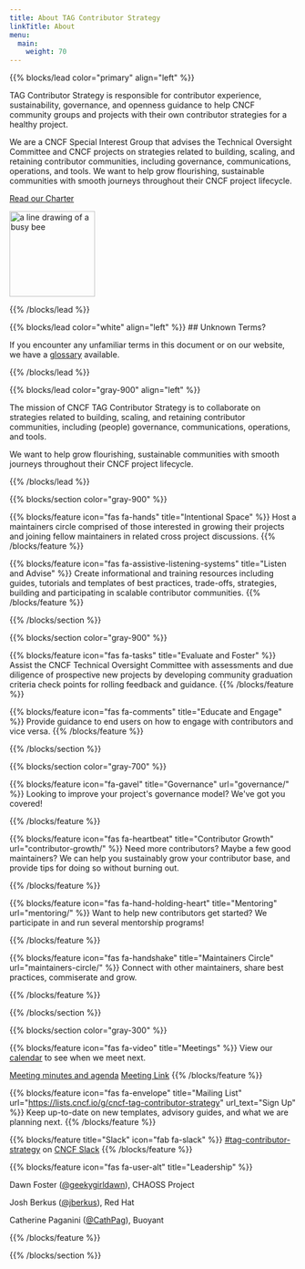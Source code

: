 ```yaml
---
title: About TAG Contributor Strategy
linkTitle: About
menu:
  main:
    weight: 70
---
```


{{% blocks/lead color="primary" align="left" %}}

TAG Contributor Strategy is responsible for contributor experience,
sustainability, governance, and openness guidance to help CNCF community groups
and projects with their own contributor strategies for a healthy project.

We are a CNCF Special Interest Group that advises the Technical Oversight
Committee and CNCF projects on strategies related to building, scaling, and
retaining contributor communities, including governance, communications,
operations, and tools. We want to help grow flourishing, sustainable communities
with smooth journeys throughout their CNCF project lifecycle.

[Read our Charter](/about/charter/)

<img src="/images/tag-contributor-strategy-icon-color.png"
	alt="a line drawing of a busy bee" style="width: 150px">

{{% /blocks/lead %}}

<div class="section-group">
{{% blocks/lead color="white" align="left" %}}
## Unknown Terms?

If you encounter any unfamiliar terms in this document or on our website, we have a [glossary](/resources/glossary)
available.

{{% /blocks/lead %}}
</div>

<div class="section-group">

{{% blocks/lead color="gray-900" align="left" %}}

The mission of CNCF TAG Contributor Strategy is to collaborate on strategies
related to building, scaling, and retaining contributor communities, including
(people) governance, communications, operations, and tools.

We want to help grow flourishing, sustainable communities with smooth journeys
throughout their CNCF
project lifecycle.

{{% /blocks/lead %}}

</div>

<div class="section-group">

{{% blocks/section color="gray-900" %}}

{{% blocks/feature icon="fas fa-hands" title="Intentional Space" %}}
Host a maintainers circle comprised of those interested in growing their projects
and joining fellow maintainers in related cross project discussions.
{{% /blocks/feature %}}

{{% blocks/feature icon="fas fa-assistive-listening-systems" title="Listen and Advise" %}}
Create informational and training resources including guides, tutorials and
templates of best practices, trade-offs, strategies, building and participating
in scalable contributor communities.
{{% /blocks/feature %}}

{{% /blocks/section %}}

{{% blocks/section color="gray-900" %}}

{{% blocks/feature icon="fas fa-tasks" title="Evaluate and Foster" %}}
Assist the CNCF Technical Oversight Committee with assessments and due diligence
of prospective new projects by developing community graduation criteria check
points for rolling feedback and guidance.
{{% /blocks/feature %}}

{{% blocks/feature icon="fas fa-comments" title="Educate and Engage" %}}
Provide guidance to end users on how to engage with contributors and vice
versa.
{{% /blocks/feature %}}

{{% /blocks/section %}}
</div>

<div class="section-group">

{{% blocks/section color="gray-700" %}}

{{% blocks/feature icon="fa-gavel" title="Governance" url="governance/" %}}
Looking to improve your project's governance model? We've got you covered!

{{% /blocks/feature %}}

{{% blocks/feature icon="fas fa-heartbeat" title="Contributor Growth"
url="contributor-growth/" %}}
Need more contributors? Maybe a few good maintainers? We can help you
sustainably grow your contributor base, and provide tips for doing so without
burning out.

{{% /blocks/feature %}}

{{% blocks/feature icon="fas fa-hand-holding-heart" title="Mentoring"
url="mentoring/" %}}
Want to help new contributors get started? We participate in and run several mentorship programs!

{{% /blocks/feature %}}

{{% blocks/feature icon="fas fa-handshake" title="Maintainers Circle"
url="maintainers-circle/" %}}
Connect with other maintainers, share best practices, commiserate and grow.

{{% /blocks/feature %}}

{{% /blocks/section %}}

</div>
<div class="section-group">

{{% blocks/section color="gray-300" %}}

{{% blocks/feature icon="fas fa-video" title="Meetings" %}}
View our <a href="https://tockify.com/cncf.public.events/monthly?search=Contributor+Strategy">calendar</a> to see when we meet next.

<a href="at https://docs.google.com/document/d/1QKRyr5CNXx5Uc1nzMlyTq-gRKCIrBiYWGsiRZu_Dmyc/edit.">Meeting minutes and agenda</a>
<a href="https://zoom.us/my/cncftagcontributorstrategy">Meeting Link</a>
{{% /blocks/feature %}}

{{% blocks/feature icon="fas fa-envelope" title="Mailing List"
url="https://lists.cncf.io/g/cncf-tag-contributor-strategy" url_text="Sign Up"
%}}
Keep up-to-date on new templates, advisory guides, and what we are planning
next.
{{% /blocks/feature %}}

{{% blocks/feature title="Slack" icon="fab fa-slack" %}}
[#tag-contributor-strategy](https://cloud-native.slack.com/archives/CT6CWS1JN) on [CNCF Slack](https://slack.cncf.io)
{{% /blocks/feature %}}

{{% blocks/feature icon="fas fa-user-alt" title="Leadership" %}}

<p>Dawn Foster (<a href="https://github.com/geekygirldawn">@geekygirldawn</a>), CHAOSS Project</p>
<p>Josh Berkus (<a href="https://github.com/jberkus">@jberkus</a>), Red Hat</p>
<p>Catherine Paganini (<a href="https://github.com/CathPag">@CathPag</a>), Buoyant</p>

{{% /blocks/feature %}}

{{% /blocks/section %}}

</div>
